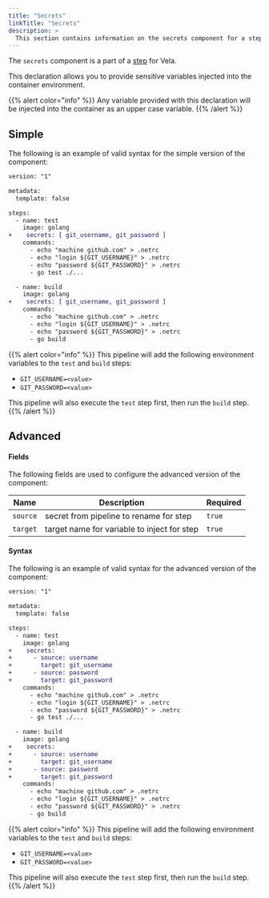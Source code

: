 ```yaml
---
title: "Secrets"
linkTitle: "Secrets"
description: >
  This section contains information on the secrets component for a step.
---
```


The `secrets` component is a part of a [step](/docs/concepts/pipeline/steps) for Vela.

This declaration allows you to provide sensitive variables injected into the container environment.

{{% alert color="info" %}}
Any variable provided with this declaration will be injected into the container as an upper case variable.
{{% /alert %}}

## Simple

The following is an example of valid syntax for the simple version of the component:

```diff
version: "1"

metadata:
  template: false

steps:
  - name: test
    image: golang
+    secrets: [ git_username, git_password ]
    commands:
      - echo "machine github.com" > .netrc
      - echo "login ${GIT_USERNAME}" > .netrc
      - echo "password ${GIT_PASSWORD}" > .netrc
      - go test ./...

  - name: build
    image: golang
+    secrets: [ git_username, git_password ]
    commands:
      - echo "machine github.com" > .netrc
      - echo "login ${GIT_USERNAME}" > .netrc
      - echo "password ${GIT_PASSWORD}" > .netrc
      - go build
```

{{% alert color="info" %}}
This pipeline will add the following environment variables to the `test` and `build` steps:
* `GIT_USERNAME=<value>`
* `GIT_PASSWORD=<value>`

This pipeline will also execute the `test` step first, then run the `build` step.
{{% /alert %}}

## Advanced

#### Fields

The following fields are used to configure the advanced version of the component:

| Name     | Description                                 | Required |
| -------- | ------------------------------------------- | -------- |
| `source` | secret from pipeline to rename for step     | `true`   |
| `target` | target name for variable to inject for step | `true`   |

#### Syntax

The following is an example of valid syntax for the advanced version of the component:

```diff
version: "1"

metadata:
  template: false

steps:
  - name: test
    image: golang
+    secrets:
+      - source: username
+        target: git_username
+      - source: password
+        target: git_password
    commands:
      - echo "machine github.com" > .netrc
      - echo "login ${GIT_USERNAME}" > .netrc
      - echo "password ${GIT_PASSWORD}" > .netrc
      - go test ./...

  - name: build
    image: golang
+    secrets:
+      - source: username
+        target: git_username
+      - source: password
+        target: git_password
    commands:
      - echo "machine github.com" > .netrc
      - echo "login ${GIT_USERNAME}" > .netrc
      - echo "password ${GIT_PASSWORD}" > .netrc
      - go build
```

{{% alert color="info" %}}
This pipeline will add the following environment variables to the `test` and `build` steps:
* `GIT_USERNAME=<value>`
* `GIT_PASSWORD=<value>`

This pipeline will also execute the `test` step first, then run the `build` step.
{{% /alert %}}
